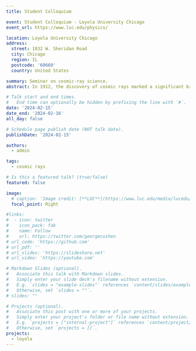 ```yaml
---
title: Student Colloquium

event: Student Colloquium - Loyola University Chicago
event_url: https://www.luc.edu/physics/

location: Loyola University Chicago
address:
  street: 1032 W. Sheridan Road
  city: Chicago
  region: IL
  postcode: '60660'
  country: United States

summary: Seminar on cosmic-ray science.
abstract: In 1912, the discovery of cosmic rays marked a significant breakthrough in the field of astrophysics. It not only uncovered a previously unknown universe but also opened the doors to a new era of scientific discoveries. The study of cosmic rays has led to the development of one of the most detailed and accurate models of the subatomic-scale world and has helped us better understand the properties of the universe. Today, cosmic rays continue to be an important area of study, with applications in diverse fields such as medical imaging, space exploration, and even art conservation. I will delve into the fascinating world of cosmic rays and explore their relevance in various non-scientific contexts.

# Talk start and end times.
#   End time can optionally be hidden by prefixing the line with `#`.
date: '2024-02-15'
date_end: '2024-02-16'
all_day: false

# Schedule page publish date (NOT talk date).
publishDate: '2024-02-15'

authors:
  - admin

tags:
  - cosmic rays

# Is this a featured talk? (true/false)
featured: false

image:
  # caption: 'Image credit: [**LUC**](https://www.luc.edu/media/lucedu/universityhomepage/2024-random-images/winter-2024/1800x450_3.jpg)'
  focal_point: Right

#links:
#  - icon: twitter
#    icon_pack: fab
#    name: Follow
#    url: https://twitter.com/georgecushen
# url_code: 'https://github.com'
# url_pdf: ''
# url_slides: 'https://slideshare.net'
# url_video: 'https://youtube.com'

# Markdown Slides (optional).
#   Associate this talk with Markdown slides.
#   Simply enter your slide deck's filename without extension.
#   E.g. `slides = "example-slides"` references `content/slides/example-slides.md`.
#   Otherwise, set `slides = ""`.
# slides: ""

# Projects (optional).
#   Associate this post with one or more of your projects.
#   Simply enter your project's folder or file name without extension.
#   E.g. `projects = ["internal-project"]` references `content/project/deep-learning/index.md`.
#   Otherwise, set `projects = []`.
projects:
  - loyola
---
```

